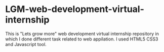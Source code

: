# LGM-web-development-virtual-internship

This is "Lets grow more" web development virtual internship repository in which I done different task related to web appilation.
I used HTML5 CSS3 and Javascript tool.
